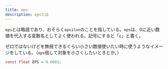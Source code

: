 ```yaml
---
title: eps
description: epsとは
---
```


`eps`とは略語であり、おそらく`epsilon`のことを指している。`eps`は、0に近い数値を代入する変数名としてよく使われる。記号にすると「`ε`」と書く。

ゼロではないけどを無視できるぐらい小さい数値使いたい時に使うようなイメージをしている。（`eps`倍して対象を小さくしたいときとか。）

```glsl
const float EPS = 0.0001;
```

